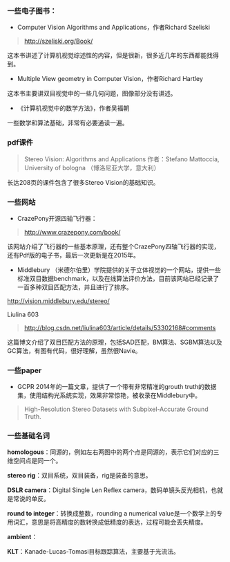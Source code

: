 ### 一些电子图书：

- Computer Vision Algorithms and Applications，作者Richard Szeliski

> http://szeliski.org/Book/

这本书讲述了计算机视觉综述性的内容，但是很新，很多近几年的东西都能找得到。

- Multiple View geometry in Computer Vision，作者Richard Hartley

这本书主要讲双目视觉中的一些几何问题，图像部分没有讲述。

- 《计算机视觉中的数学方法》，作者吴褔朝

一些数学和算法基础，非常有必要通读一遍。

### pdf课件

> Stereo Vision: Algorithms and Applications 作者：Stefano Mattoccia, University of bologna （博洛尼亚大学，意大利）

长达208页的课件包含了很多Stereo Vision的基础知识。

### 一些网站

- CrazePony开源四轴飞行器：

> http://www.crazepony.com/book/

该网站介绍了飞行器的一些基本原理，还有整个CrazePony四轴飞行器的实现，还有Pdf版的电子书，最后一次更新是在2015年。

- Middlebury （米德尔伯里）学院提供的关于立体视觉的一个网站，提供一些标准双目数据benchmark，以及在线算法评价方法，目前该网站已经记录了一百多种双目匹配方法，并且进行了排序。

http://vision.middlebury.edu/stereo/


Liulina 603
> http://blog.csdn.net/liulina603/article/details/53302168#comments

这篇博文介绍了双目匹配方法的原理，包括SAD匹配，BM算法、SGBM算法以及GC算法，有图有代码，很好理解，虽然很Navie。

### 一些paper

- GCPR 2014年的一篇文章，提供了一个带有非常精准的grouth truth的数据集，使用结构光系统实现，效果非常惊艳，被收录在Middlebury中。

> High-Resolution Stereo Datasets with Subpixel-Accurate Ground Truth.

### 一些基础名词

**homologous**：同源的，例如左右两图中的两个点是同源的，表示它们对应的三维空间点是同一个。

**stereo rig**：双目系统，双目装备，rig是装备的意思。

**DSLR camera**：Digital Single Len Reflex camera，数码单镜头反光相机，也就是常说的单反。

**round to integer**：转换成整数，rounding a numerical value是一个数学上的专用词汇，意思是将高精度的数转换成低精度的表达，过程可能会丢失精度。

**ambient**：

**KLT**：Kanade-Lucas-Tomasi目标跟踪算法，主要基于光流法。
